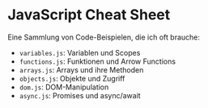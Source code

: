 # JavaScript Cheat Sheet

Eine Sammlung von Code-Beispielen, die ich oft brauche:

- `variables.js`: Variablen und Scopes
- `functions.js`: Funktionen und Arrow Functions
- `arrays.js`: Arrays und ihre Methoden
- `objects.js`: Objekte und Zugriff
- `dom.js`: DOM-Manipulation
- `async.js`: Promises und async/await
